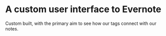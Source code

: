 # A custom user interface to Evernote

Custom built, with the primary aim to see how our tags connect with our notes.
